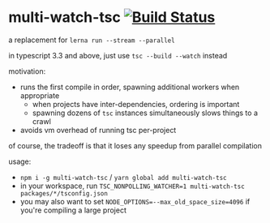 multi-watch-tsc [![Build Status](https://travis-ci.org/nigelzor/multi-watch-tsc.svg?branch=master)](https://travis-ci.org/nigelzor/multi-watch-tsc)
===============

a replacement for `lerna run --stream --parallel`

in typescript 3.3 and above, just use `tsc --build --watch` instead

motivation:
 - runs the first compile in order, spawning additional workers when appropriate
   - when projects have inter-dependencies, ordering is important
   - spawning dozens of `tsc` instances simultaneously slows things to a crawl
 - avoids vm overhead of running tsc per-project

of course, the tradeoff is that it loses any speedup from parallel compilation

usage:
 - `npm i -g multi-watch-tsc` / `yarn global add multi-watch-tsc`
 - in your workspace, run `TSC_NONPOLLING_WATCHER=1 multi-watch-tsc packages/*/tsconfig.json`
 - you may also want to set `NODE_OPTIONS=--max_old_space_size=4096` if you're compiling a large project
